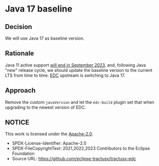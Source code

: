 # Java 17 baseline

## Decision

We will use Java 17 as baseline version.

## Rationale

Java 11 active support [will end in September 2023](https://endoflife.date/java), and, following Java "new" release cycle, we should update the baseline
version to the current LTS from time to time.
[EDC](https://github.com/eclipse-edc/Connector/blob/main/docs/developer/decision-records/2023-05-23-java-17-baseline/README.md) upstream is switching to Java 17.

## Approach

Remove the custom `javaVersion` and let the `edc-build` plugin set that when upgrading to the newest version of EDC.

## NOTICE

This work is licensed under the [Apache-2.0](https://www.apache.org/licenses/LICENSE-2.0).

- SPDX-License-Identifier: Apache-2.0
- SPDX-FileCopyrightText: 2021,2022,2023 Contributors to the Eclipse Foundation
- Source URL: <https://github.com/eclipse-tractusx/tractusx-edc>
